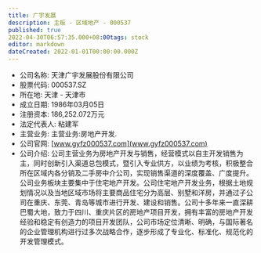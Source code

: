```yaml
---
title: 广宇发展
description: 主板 - 区域地产 - 000537
published: true
2022-04-30T06:57:35.000+08:00tags: stock
editor: markdown
dateCreated: 2022-01-01T00:00:00.000Z
---
```


- 公司名称: 天津广宇发展股份有限公司
- 股票代码: 000537.SZ
- 所在地: 天津 - 天津市
- 成立日期: 1986年03月05日
- 注册资本: 186,252.072万元
- 法定代表人: 粘建军
- 主营业务: 主营业务:房地产开发.
- 公司官网: [www.gyfz000537.com](www.gyfz000537.com)
- 公司介绍: 公司主营业务为房地产开发与销售，经营模式以自主开发销售为主，同时创新引入渠道总包模式，暨引入专业供方，以业绩为考核，积极整合所在区域内各分销及二手房中介公司，实现销售渠道的深度覆盖、广度提升。公司业务板块主要集中于住宅地产开发。公司住宅地产开发业务，根据土地规划情况以及当地区域市场将主要商品住宅分为高层、别墅和洋房，并通过子公司在重庆、东莞、青岛等城市进行开发、建设和销售。公司十多年来一直深耕巴蜀大地，致力于四川、重庆片区的房地产项目开发，拥有丰富的房地产开发经验和稳定有创造力的项目开发团队，公司市场定位清晰、明确，与国际著名的企业管理机构进行过多次战略合作，逐步形成了专业化、标准化、规范化的开发管理模式。


